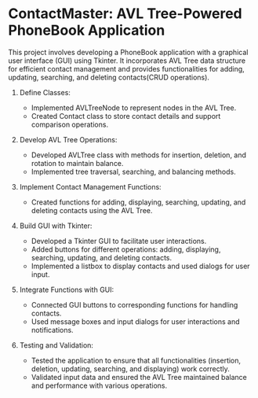 # ContactMaster: AVL Tree-Powered PhoneBook Application
This project involves developing a PhoneBook application with a graphical user interface (GUI) using Tkinter. It incorporates AVL Tree data structure for efficient contact management and provides functionalities for adding, updating, searching, and deleting contacts(CRUD operations).

1. Define Classes:
   - Implemented AVLTreeNode to represent nodes in the AVL Tree.
   - Created Contact class to store contact details and support comparison operations.

2. Develop AVL Tree Operations:
   - Developed AVLTree class with methods for insertion, deletion, and rotation to maintain balance.
   - Implemented tree traversal, searching, and balancing methods.

3. Implement Contact Management Functions:
   - Created functions for adding, displaying, searching, updating, and deleting contacts using the AVL Tree.

4. Build GUI with Tkinter:
   - Developed a Tkinter GUI to facilitate user interactions.
   - Added buttons for different operations: adding, displaying, searching, updating, and deleting contacts.
   - Implemented a listbox to display contacts and used dialogs for user input.

5. Integrate Functions with GUI:
   - Connected GUI buttons to corresponding functions for handling contacts.
   - Used message boxes and input dialogs for user interactions and notifications.

6. Testing and Validation:
   - Tested the application to ensure that all functionalities (insertion, deletion, updating,       searching, and displaying) work correctly.
   - Validated input data and ensured the AVL Tree maintained balance and performance with           various operations.
